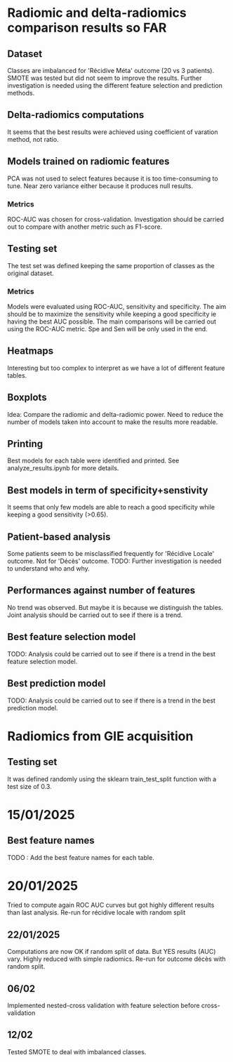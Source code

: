 # Radiomic and delta-radiomics comparison results so FAR

## Dataset
Classes are imbalanced for 'Récidive Méta' outcome (20 vs 3 patients). SMOTE was tested but did not seem to improve the results. Further investigation is needed using the different feature selection and prediction methods.

## Delta-radiomics computations
It seems that the best results were achieved using coefficient of varation method, not ratio. 

## Models trained on radiomic features
PCA was not used to select features because it is too time-consuming to tune. Near zero variance either because it produces null results. 

### Metrics
ROC-AUC was chosen for cross-validation. Investigation should be carried out to compare with another metric such as F1-score.

## Testing set 
The test set was defined keeping the same proportion of classes as the original dataset.

### Metrics 
Models were evaluated using ROC-AUC, sensitivity and specificity. The aim should be to maximize the sensitivity while keeping a good specificity ie having the best AUC possible.
The main comparisons will be carried out using the ROC-AUC metric. Spe and Sen will be only used in the end.

## Heatmaps
Interesting but too complex to interpret as we have a lot of different feature tables. 

## Boxplots
Idea: Compare the radiomic and delta-radiomic power. Need to reduce the number of models taken into account to make the results more readable.

## Printing 
Best models for each table were identified and printed. See analyze_results.ipynb for more details.

## Best models in term of specificity+senstivity
It seems that only few models are able to reach a good specificity while keeping a good sensitivity (>0.65). 

## Patient-based analysis
Some patients seem to be misclassified frequently for 'Récidive Locale' outcome. Not for 'Décès' outcome.
TODO: Further investigation is needed to understand who and why.

## Performances against number of features 
No trend was observed. But maybe it is because we distinguish the tables.
Joint analysis should be carried out to see if there is a trend. 

## Best feature selection model 
TODO: Analysis could be carried out to see if there is a trend in the best feature selection model.

## Best prediction model
TODO: Analysis could be carried out to see if there is a trend in the best prediction model.

# Radiomics from GIE acquisition
## Testing set 
It was defined randomly using the sklearn train_test_split function with a test size of 0.3. 

# 15/01/2025
## Best feature names
TODO : Add the best feature names for each table.

# 20/01/2025
Tried to compute again ROC AUC curves but got highly different results than last analysis. 
Re-run for récidive locale with random split

## 22/01/2025
Computations are now OK if random split of data. But YES results (AUC) vary. Highly reduced with simple radiomics. 
Re-run for outcome décès with random split. 

## 06/02
Implemented nested-cross validation with feature selection before cross-validation

## 12/02
Tested SMOTE to deal with imbalanced classes. 